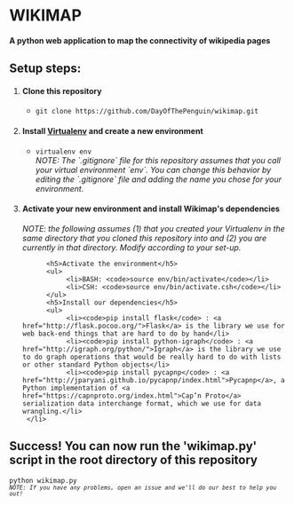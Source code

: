 <h1>WIKIMAP</h1>
<h4>A python web application to map the connectivity of wikipedia pages</h4>
<h2>Setup steps:</h2>

<ol>
     <li>
          <h4>Clone this repository</h4>
          <ul>
               <li><code>git clone https://github.com/DayOfThePenguin/wikimap.git</code></li>
          </ul>
     </li>
     <li>
          <h4>Install <a href="https://virtualenv.pypa.io/en/latest/">Virtualenv</a> and create a new environment</h4>
          <ul>
               <li><code>virtualenv env</code></li>
               <em>NOTE: The `.gitignore` file for this repository assumes that you call your virtual environment `env`.  You can change this behavior by editing the `.gitignore` file and adding the name you chose for your environment.</em>
          </ul>
     </li>
     <li>
          <h4>Activate your new environment and install Wikimap's dependencies</h4>
          <em>NOTE: the following assumes (1) that you created your Virtualenv in the same directory that you cloned this repository into and (2) you are currently in that directory.  Modify according to your set-up.</em>
         
          <h5>Activate the environment</h5>
          <ul>
               <li>BASH: <code>source env/bin/activate</code></li>
               <li>CSH: <code>source env/bin/activate.csh</code></li>
          </ul>
          <h5>Install our dependencies</h5>
          <ul>
               <li><code>pip install flask</code> : <a href="http://flask.pocoo.org/">Flask</a> is the library we use for web back-end things that are hard to do by hand</li>
               <li><code>pip install python-igraph</code> : <a href="http://igraph.org/python/">Igraph</a> is the library we use to do graph operations that would be really hard to do with lists or other standard Python objects</li>
               <li><code>pip install pycapnp</code> : <a href="http://jparyani.github.io/pycapnp/index.html">Pycapnp</a>, a Python implementation of <a href="https://capnproto.org/index.html">Cap’n Proto</a> serialization data interchange format, which we use for data wrangling.</li>
     </li>
</ol>

<h2>Success!  You can now run the 'wikimap.py' script in the root directory of this repository</h2>
<code>python wikimap.py<code>
<em>NOTE: If you have any problems, open an issue and we'll do our best to help you out!</em>
     
